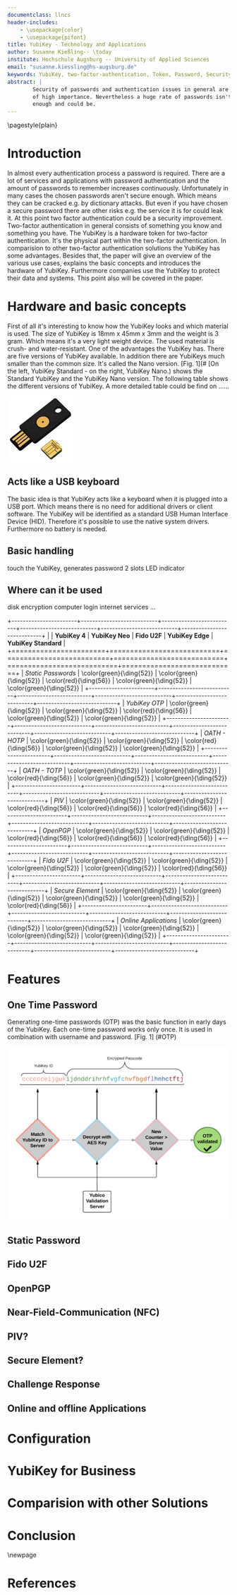 ```yaml
---
documentclass: llncs
header-includes:    
    - \usepackage{color}
    - \usepackage{pifont}
title: YubiKey - Technology and Applications
author: Susanne Kießling-- \today
institute: Hochschule Augsburg -- University of Applied Sciences
email: "susanne.kiessling@hs-augsburg.de"
keywords: YubiKey, two-factor-authentication, Token, Password, Security
abstract: | 
        Security of passwords and authentication issues in general are issues
        of high importance. Nevertheless a huge rate of passwords isn't secure
        enough and could be.
---
```


\pagestyle{plain}

# Introduction

In almost every authentication process a password is required. There are a lot
of services and applications with password authentication and the amount of
passwords to remember increases continuously. Unfortunately in many cases 
the chosen passwords aren't secure enough. Which means they can be cracked
e.g. by dictionary attacks. But even if you have chosen a secure password there
are other risks e.g. the service it is for could leak it. At this point
two factor authentication could be a security improvement. Two-factor
authentication in general consists of something you know and something you have.
The YubiKey is a hardware token for two-factor authentication. It's the physical
part within the two-factor authentication. In comparision to other two-factor
authentication solutions the YubiKey has some advantages. Besides that, the
paper will give an overview of the various use cases, explains the basic concepts
and introduces the hardware of YubiKey. Furthermore companies use the YubiKey to
protect their data and systems. This point also will be covered in the paper.


[^ZFS]: A combined file system and logical volume manager designed by Sun Microsystems
[^BTRFS]: ,,B-tree FS" A copy-on-write linux file system with similar features
to zfs

# Hardware and basic concepts

First of all it's interesting to know how the YubiKey looks and which material
is used. The size of YubiKey is 18mm x 45mm x 3mm and the weight is 3 gram.
Which means it's a very light weight device. The used material is crush- and
water-resistant. One of the advantages the YubiKey has. There are five versions
of YubiKey available. In addition there are YubiKeys much smaller than the
common size. It's called the Nano version. [Fig. 1](# [On the left, YubiKey Standard - on the right, YubiKey Nano.) shows the Standard YubiKey
and the YubiKey Nano version. The following
table shows the different versions of YubiKey. A more detailed table could be
find on ......

![On the left, YubiKey Standard - on the right, YubiKey Nano.](img/yubikey.png)

## Acts like a USB keyboard

The basic idea is that YubiKey acts like a keyboard when it is plugged into a
USB port. Which means there is no need for additional drivers or client
software. The YubiKey will be identified as a standard USB Human Interface
Device (HID). Therefore it's possible to use the native system drivers. 
Furthermore no battery is needed. 

## Basic handling

touch the YubiKey, generates password
2 slots
LED indicator

## Where can it be used

disk encryption
computer login
internet services
...

<!--
MICRATHENE
MICRATHENE
MICRATHENE: Versuche mal mit den Virtuellen Desktops von Gnome zu arbeiten um
dich nicht so mit dem hin und her klicken zu verwirren alt + strg + pfeil oben | unten
Und auf dem linken Bildschirm hast du dein PDF, kannst du auch auf n Virtuellen
Desktop tun!

MICRATHENE!!! nicht vergessen dann :set filetype=pandoc zu machen nachdem du die
tabelle bearbeitet hast!
-->


+-----------------------+---------------------------+--------------------------+---------------------------+---------------------------+----------------------------+
|                       |  **YubiKey 4**            | **YubiKey Neo**          | **Fido U2F**              | **YubiKey Edge**          | **YubiKey Standard**       |
+=======================+===========================+==========================+===========================+===========================+============================+
| *Static Passwords*    |  \color{green}{\ding{52}} | \color{green}{\ding{52}} |  \color{red}{\ding{56}}   | \color{green}{\ding{52}}  | \color{green}{\ding{52}}   |
+-----------------------+---------------------------+--------------------------+---------------------------+---------------------------+----------------------------+
| *YubiKey OTP*         | \color{green}{\ding{52}}  | \color{green}{\ding{52}} |  \color{red}{\ding{56}}   | \color{green}{\ding{52}}  | \color{green}{\ding{52}}   |
+-----------------------+---------------------------+--------------------------+---------------------------+---------------------------+----------------------------+
| *OATH - HOTP*         |  \color{green}{\ding{52}} | \color{green}{\ding{52}} |  \color{red}{\ding{56}}   | \color{green}{\ding{52}}  | \color{green}{\ding{52}}   |
+-----------------------+---------------------------+--------------------------+---------------------------+---------------------------+----------------------------+
| *OATH - TOTP*         |  \color{green}{\ding{52}} | \color{green}{\ding{52}} |  \color{red}{\ding{56}}   | \color{green}{\ding{52}}  | \color{green}{\ding{52}}   |
+-----------------------+---------------------------+--------------------------+---------------------------+---------------------------+----------------------------+
| *PIV*                 |  \color{green}{\ding{52}} | \color{green}{\ding{52}} |  \color{red}{\ding{56}}   | \color{red}{\ding{56}}    | \color{red}{\ding{56}}     |
+-----------------------+---------------------------+--------------------------+---------------------------+---------------------------+----------------------------+
| *OpenPGP*             |  \color{green}{\ding{52}} | \color{green}{\ding{52}} |  \color{red}{\ding{56}}   | \color{red}{\ding{56}}    | \color{red}{\ding{56}}     |
+-----------------------+---------------------------+--------------------------+---------------------------+---------------------------+----------------------------+
| *Fido U2F*            |  \color{green}{\ding{52}} | \color{green}{\ding{52}} |  \color{green}{\ding{52}} |  \color{green}{\ding{52}} | \color{red}{\ding{56}}     |
+-----------------------+---------------------------+--------------------------+---------------------------+---------------------------+----------------------------+
| *Secure Element*      |  \color{green}{\ding{52}} | \color{green}{\ding{52}} |  \color{green}{\ding{52}} |  \color{green}{\ding{52}} | \color{red}{\ding{56}}     |
+-----------------------+---------------------------+--------------------------+---------------------------+---------------------------+----------------------------+
| *Online Applications* |  \color{green}{\ding{52}} | \color{green}{\ding{52}} |  \color{green}{\ding{52}} |  \color{green}{\ding{52}} |   \color{green}{\ding{52}} |
+-----------------------+---------------------------+--------------------------+---------------------------+---------------------------+----------------------------+

# Features
 
## One Time Password

Generating one-time passwords (OTP) was the basic function in early days of the
YubiKey. Each one-time password works only once. It is used in combination with
username and password. [Fig. 1] (#OTP) 

![OTP.](img/otp.png)



## Static Password
## Fido U2F
## OpenPGP
## Near-Field-Communication (NFC)
## PIV?
## Secure Element?
## Challenge Response
## Online and offline Applications

# Configuration

# YubiKey for Business
# Comparision with other Solutions


[^gcrypt]: Encryption tool for git repositories, https://github.com/bluss/git-remote-gcrypt
[^gpg]: GNU Privacy Guard, a free tool that implements public key cryptography

# Conclusion 

\newpage

# References
